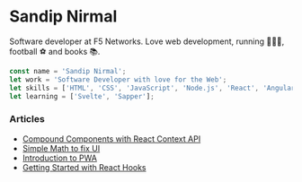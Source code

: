 # Sandip Nirmal

Software developer at F5 Networks. Love web development, running 🏃🏽‍♂️, football ⚽️ and books 📚.

```javascript
const name = 'Sandip Nirmal';
let work = 'Software Developer with love for the Web';
let skills = ['HTML', 'CSS', 'JavaScript', 'Node.js', 'React', 'Angular', 'GraphQL', 'MongoDB'];
let learning = ['Svelte', 'Sapper'];
```

### Articles

* [Compound Components with React Context API](https://blog.usejournal.com/compound-components-react-context-38da96bfb384)
* [Simple Math to fix UI](https://blog.usejournal.com/simple-math-to-solve-ui-problem-3028b9c04561)
* [Introduction to PWA](https://medium.com/@MiSandipNirmal/introduction-to-pwa-e67fe2e2c98d)
* [Getting Started with React Hooks](https://blog.usejournal.com/getting-started-with-react-hooks-f0b5c1e3e0e7)
